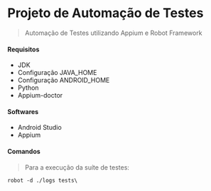 # Projeto de Automação de Testes

> Automação de Testes utilizando Appium e Robot Framework

#### Requisitos
- JDK
- Configuração JAVA_HOME
- Configuração ANDROID_HOME
- Python
- Appium-doctor

#### Softwares
- Android Studio
- Appium

#### Comandos

> Para a execução da suíte de testes:

```
robot -d ./logs tests\
```